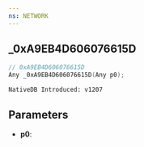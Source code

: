 ```yaml
---
ns: NETWORK
---
```

## _0xA9EB4D606076615D

```c
// 0xA9EB4D606076615D
Any _0xA9EB4D606076615D(Any p0);
```

```
NativeDB Introduced: v1207
```

## Parameters
* **p0**:
